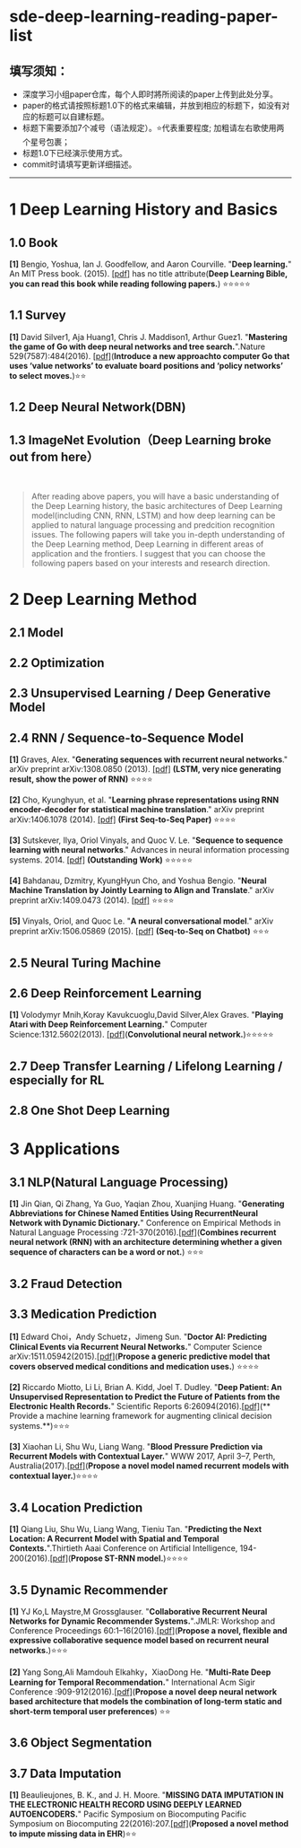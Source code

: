 # sde-deep-learning-reading-paper-list

填写须知：
-------

- 深度学习小组paper仓库，每个人即时將所阅读的paper上传到此处分享。
- paper的格式请按照标题1.0下的格式来编辑，并放到相应的标题下，如没有对应的标题可以自建标题。
- 标题下需要添加7个减号（语法规定）。:star:代表重要程度; 加粗请左右歌使用两个星号包裹；
- 标题1.0下已经演示使用方式。
- commit时请填写更新详细描述。

---------------------------------------


# 1 Deep Learning History and Basics

## 1.0 Book

**[1]** Bengio, Yoshua, Ian J. Goodfellow, and Aaron Courville. "**Deep learning.**" An MIT Press book. (2015). [[pdf]](http://www.deeplearningbook.org/front_matter.pdf) has no title attribute(**Deep Learning Bible, you can read this book while reading following papers.**) :star::star::star::star::star:

## 1.1 Survey

**[1]** David Silver1, Aja Huang1, Chris J. Maddison1, Arthur Guez1. "**Mastering the game of Go with deep neural networks and tree search.**".Nature 529(7587):484(2016). [[pdf]](http://emotion.psychdept.arizona.edu/Jclub/Silver-et-al.%20Mastering%20the%20game%20of%20Go%20with%20deep%20neural%20networks%20and%20tree%20search+Nature+2016.pdf)(**Introduce a new approachto computer Go that uses ‘value networks’ to evaluate board positions and ‘policy networks’ to select moves.**):star::star:

## 1.2 Deep Neural Network(DBN)

## 1.3 ImageNet Evolution（Deep Learning broke out from here）
 
>After reading above papers, you will have a basic understanding of the Deep Learning history, the basic architectures of Deep Learning model(including CNN, RNN, LSTM) and how deep learning can be applied to natural language processing and predcition recognition issues. The following papers will take you in-depth understanding of the Deep Learning method, Deep Learning in different areas of application and the frontiers. I suggest that you can choose the following papers based on your interests and research direction.

# 2 Deep Learning Method

## 2.1 Model

## 2.2 Optimization

## 2.3 Unsupervised Learning / Deep Generative Model

## 2.4 RNN / Sequence-to-Sequence Model

**[1]** Graves, Alex. "**Generating sequences with recurrent neural networks**." arXiv preprint arXiv:1308.0850 (2013). [[pdf]](http://arxiv.org/pdf/1308.0850) **(LSTM, very nice generating result, show the power of RNN)** :star::star::star::star:

**[2]** Cho, Kyunghyun, et al. "**Learning phrase representations using RNN encoder-decoder for statistical machine translation**." arXiv preprint arXiv:1406.1078 (2014). [[pdf]](http://arxiv.org/pdf/1406.1078) **(First Seq-to-Seq Paper)** :star::star::star::star:

**[3]** Sutskever, Ilya, Oriol Vinyals, and Quoc V. Le. "**Sequence to sequence learning with neural networks**." Advances in neural information processing systems. 2014. [[pdf]](http://papers.nips.cc/paper/5346-information-based-learning-by-agents-in-unbounded-state-spaces.pdf) **(Outstanding Work)** :star::star::star::star::star:

**[4]** Bahdanau, Dzmitry, KyungHyun Cho, and Yoshua Bengio. "**Neural Machine Translation by Jointly Learning to Align and Translate**." arXiv preprint arXiv:1409.0473 (2014). [[pdf]](https://arxiv.org/pdf/1409.0473v7.pdf) :star::star::star::star:

**[5]** Vinyals, Oriol, and Quoc Le. "**A neural conversational model**." arXiv preprint arXiv:1506.05869 (2015). [[pdf]](http://arxiv.org/pdf/1506.05869.pdf%20(http://arxiv.org/pdf/1506.05869.pdf)) **(Seq-to-Seq on Chatbot)** :star::star::star:


## 2.5 Neural Turing Machine

## 2.6 Deep Reinforcement Learning

**[1]** Volodymyr Mnih,Koray Kavukcuoglu,David Silver,Alex Graves. "**Playing Atari with Deep Reinforcement Learning.**"	Computer Science:1312.5602(2013). [[pdf]](http://www0.cs.ucl.ac.uk/staff/d.silver/web/Publications_files/dqn.pdf)(**Convolutional neural network.**):star::star::star::star::star:

## 2.7 Deep Transfer Learning / Lifelong Learning / especially for RL

## 2.8 One Shot Deep Learning

# 3 Applications

## 3.1 NLP(Natural Language Processing)

**[1]** Jin Qian, Qi Zhang, Ya Guo, Yaqian Zhou, Xuanjing Huang. "**Generating Abbreviations for Chinese Named Entities Using RecurrentNeural Network with Dynamic Dictionary.**" Conference on Empirical Methods in Natural Language Processing :721-370(2016).[[pdf]](http://anthology.aclweb.org/D/D16/D16-1069.pdf)(**Combines recurrent neural network (RNN) with an architecture determining whether a given sequence of characters can be a word or not.**) :star::star::star:

## 3.2 Fraud Detection

## 3.3 Medication Prediction

**[1]** Edward Choi，Andy Schuetz，Jimeng Sun. "**Doctor AI: Predicting Clinical Events via Recurrent Neural Networks.**" Computer Science arXiv:1511.05942(2015).[[pdf]](http://net.pku.edu.cn/dlib/healthcare/EMR%20event%20sequence/Predicting%20Clinical%20Events%20via%20Recurrent%20Neural%20Networks.pdf)(**Propose a generic predictive model that covers observed medical conditions and medication uses.**) :star::star::star::star:

**[2]** Riccardo Miotto, Li Li, Brian A. Kidd, Joel T. Dudley. "**Deep Patient: An Unsupervised Representation to Predict the Future of Patients from the Electronic Health Records.**" Scientific Reports 6:26094(2016).[[pdf]](http://dudleylab.org/wp-content/uploads/2016/05/Deep-Patient-An-Unsupervised-Representation-to-Predict-the-Future-of-Patients-from-the-Electronic-Health-Records.pdf)(** Provide a machine learning framework for augmenting clinical decision systems.**):star::star::star:

**[3]** Xiaohan Li, Shu Wu, Liang Wang. "**Blood Pressure Prediction via Recurrent Models with Contextual Layer.**" WWW 2017, April 3–7, Perth, Australia(2017).[[pdf]](http://www.shuwu.name/sw/RNN-CL.pdf)(**Propose a novel model named recurrent models with contextual layer.**):star::star::star::star:
 
## 3.4 Location Prediction

**[1]** Qiang Liu, Shu Wu, Liang Wang, Tieniu Tan. "**Predicting the Next Location: A Recurrent Model with Spatial and Temporal
Contexts.**".Thirtieth Aaai Conference on Artificial Intelligence, 194-200(2016).[[pdf]](http://www.shuwu.name/sw/STRNN.pdf)(**Propose ST-RNN model.**):star::star::star::star:

## 3.5 Dynamic Recommender

**[1]** YJ Ko,L Maystre,M Grossglauser. "**Collaborative Recurrent Neural Networks for Dynamic Recommender Systems.**".JMLR: Workshop and Conference Proceedings 60:1–16(2016).[[pdf]](http://jmlr.csail.mit.edu/proceedings/papers/v63/ko101.pdf)(**Propose
a novel, flexible and expressive collaborative sequence model based on recurrent neural networks.**):star::star::star: 

**[2]** Yang Song,Ali Mamdouh Elkahky，XiaoDong He. "**Multi-Rate Deep Learning for Temporal Recommendation.**" International Acm Sigir Conference :909-912(2016).[[pdf]](http://sonyis.me/paperpdf/spr209-song_sigir16.pdf)(**Propose a novel deep
neural network based architecture that models the combination of long-term static and short-term temporal user preferences**) :star::star:

## 3.6 Object Segmentation
## 3.7 Data Imputation
**[1]** Beaulieujones, B. K., and J. H. Moore. "**MISSING DATA IMPUTATION IN THE ELECTRONIC HEALTH RECORD USING DEEPLY LEARNED AUTOENCODERS.**" Pacific Symposium on Biocomputing Pacific Symposium on Biocomputing 22(2016):207.[[pdf]](http://psb.stanford.edu/psb-online/proceedings/psb17/beaulieujones.pdf)(**Proposed a novel method to impute missing data in EHR**):star::star:
